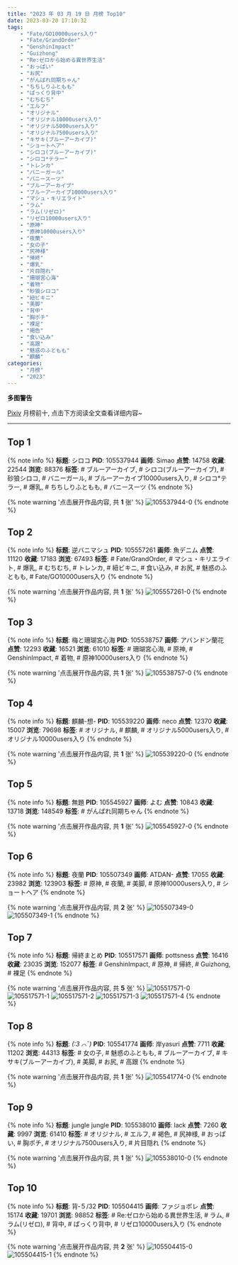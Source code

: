 ```yaml
---
title: "2023 年 03 月 19 日 月榜 Top10"
date: 2023-03-20 17:10:32
tags:
    - "Fate/GO10000users入り"
    - "Fate/GrandOrder"
    - "GenshinImpact"
    - "Guizhong"
    - "Re:ゼロから始める異世界生活"
    - "おっぱい"
    - "お尻"
    - "がんばれ同期ちゃん"
    - "ちちしりふともも"
    - "ぱっくり背中"
    - "むちむち"
    - "エルフ"
    - "オリジナル"
    - "オリジナル10000users入り"
    - "オリジナル5000users入り"
    - "オリジナル7500users入り"
    - "キサキ(ブルーアーカイブ)"
    - "ショートヘア"
    - "シロコ(ブルーアーカイブ)"
    - "シロコ*テラー"
    - "トレンカ"
    - "バニーガール"
    - "バニースーツ"
    - "ブルーアーカイブ"
    - "ブルーアーカイブ10000users入り"
    - "マシュ・キリエライト"
    - "ラム"
    - "ラム(リゼロ)"
    - "リゼロ10000users入り"
    - "原神"
    - "原神10000users入り"
    - "夜蘭"
    - "女の子"
    - "尻神様"
    - "帰終"
    - "爆乳"
    - "片目隠れ"
    - "珊瑚宮心海"
    - "着物"
    - "砂狼シロコ"
    - "紐ビキニ"
    - "美脚"
    - "背中"
    - "胸ポチ"
    - "裸足"
    - "褐色"
    - "食い込み"
    - "高跟"
    - "魅惑のふともも"
    - "麒麟"
categories:
    - "月榜"
    - "2023"
---
```


<i class="fa fa-triangle-exclamation"></i>**多图警告**<i class="fa fa-triangle-exclamation"></i>

[Pixiv](https://www.pixiv.net/) 月榜前十, 点击下方阅读全文查看详细内容~

<!-- more -->

---

## Top 1

{% note info %}
**标题**: シロコ
**PID**: 105537944 **画师**: Simao
**点赞**: 14758 **收藏**: 22544 **浏览**: 88376
**标签**: # ブルーアーカイブ, # シロコ(ブルーアーカイブ), # 砂狼シロコ, # バニーガール, # ブルーアーカイブ10000users入り, # シロコ*テラー, # 爆乳, # ちちしりふともも, # バニースーツ
{% endnote %}

{% note warning '点击展开作品内容, 共 **1** 张' %}
![105537944-0](https://i.pixiv.re/img-original/img/2023/02/20/00/00/55/105537944_p0.png)
{% endnote %}

## Top 2

{% note info %}
**标题**: 逆バニマシュ
**PID**: 105557261 **画师**: 魚デニム
**点赞**: 11120 **收藏**: 17183 **浏览**: 67493
**标签**: # Fate/GrandOrder, # マシュ・キリエライト, # 爆乳, # むちむち, # トレンカ, # 紐ビキニ, # 食い込み, # お尻, # 魅惑のふともも, # Fate/GO10000users入り
{% endnote %}

{% note warning '点击展开作品内容, 共 **1** 张' %}
![105557261-0](https://i.pixiv.re/img-original/img/2023/02/20/19/54/09/105557261_p0.jpg)
{% endnote %}

## Top 3

{% note info %}
**标题**: 梅と珊瑚宮心海
**PID**: 105538757 **画师**: アバンドン蘭花
**点赞**: 12293 **收藏**: 16521 **浏览**: 61010
**标签**: # 珊瑚宮心海, # 原神, # GenshinImpact, # 着物, # 原神10000users入り
{% endnote %}

{% note warning '点击展开作品内容, 共 **1** 张' %}
![105538757-0](https://i.pixiv.re/img-original/img/2023/02/20/00/15/59/105538757_p0.jpg)
{% endnote %}

## Top 4

{% note info %}
**标题**: 麒麟-想-
**PID**: 105539220 **画师**: neco
**点赞**: 12370 **收藏**: 15007 **浏览**: 79698
**标签**: # オリジナル, # 麒麟, # オリジナル5000users入り, # オリジナル10000users入り
{% endnote %}

{% note warning '点击展开作品内容, 共 **1** 张' %}
![105539220-0](https://i.pixiv.re/img-original/img/2023/02/20/00/30/02/105539220_p0.png)
{% endnote %}

## Top 5

{% note info %}
**标题**: 無題
**PID**: 105545927 **画师**: よむ
**点赞**: 10843 **收藏**: 13718 **浏览**: 148549
**标签**: # がんばれ同期ちゃん
{% endnote %}

{% note warning '点击展开作品内容, 共 **1** 张' %}
![105545927-0](https://i.pixiv.re/img-original/img/2023/02/20/08/15/28/105545927_p0.png)
{% endnote %}

## Top 6

{% note info %}
**标题**: 夜蘭
**PID**: 105507349 **画师**: ATDAN-
**点赞**: 17055 **收藏**: 23982 **浏览**: 123903
**标签**: # 原神, # 夜蘭, # 美脚, # 原神10000users入り, # ショートヘア
{% endnote %}

{% note warning '点击展开作品内容, 共 **2** 张' %}
![105507349-0](https://i.pixiv.re/img-original/img/2023/02/25/11/38/26/105507349_p0.jpg)
![105507349-1](https://i.pixiv.re/img-original/img/2023/02/25/11/38/26/105507349_p1.jpg)
{% endnote %}

## Top 7

{% note info %}
**标题**: 帰終まとめ
**PID**: 105517571 **画师**: pottsness
**点赞**: 16416 **收藏**: 23035 **浏览**: 152077
**标签**: # GenshinImpact, # 原神, # 帰終, # Guizhong, # 裸足
{% endnote %}

{% note warning '点击展开作品内容, 共 **5** 张' %}
![105517571-0](https://i.pixiv.re/img-original/img/2023/02/19/13/28/00/105517571_p0.jpg)
![105517571-1](https://i.pixiv.re/img-original/img/2023/02/19/13/28/00/105517571_p1.jpg)
![105517571-2](https://i.pixiv.re/img-original/img/2023/02/19/13/28/00/105517571_p2.jpg)
![105517571-3](https://i.pixiv.re/img-original/img/2023/02/19/13/28/00/105517571_p3.jpg)
![105517571-4](https://i.pixiv.re/img-original/img/2023/02/19/13/28/00/105517571_p4.jpg)
{% endnote %}

## Top 8

{% note info %}
**标题**: _(:3 ⌒ﾞ)_
**PID**: 105541774 **画师**: 岸yasuri
**点赞**: 7711 **收藏**: 11202 **浏览**: 44313
**标签**: # 女の子, # 魅惑のふともも, # ブルーアーカイブ, # キサキ(ブルーアーカイブ), # 美脚, # お尻, # 高跟
{% endnote %}

{% note warning '点击展开作品内容, 共 **1** 张' %}
![105541774-0](https://i.pixiv.re/img-original/img/2023/02/20/02/09/47/105541774_p0.png)
{% endnote %}

## Top 9

{% note info %}
**标题**: jungle jungle
**PID**: 105538010 **画师**: lack
**点赞**: 7260 **收藏**: 9997 **浏览**: 61410
**标签**: # オリジナル, # エルフ, # 褐色, # 尻神様, # おっぱい, # 胸ポチ, # オリジナル7500users入り, # 片目隠れ
{% endnote %}

{% note warning '点击展开作品内容, 共 **1** 张' %}
![105538010-0](https://i.pixiv.re/img-original/img/2023/02/20/00/01/15/105538010_p0.png)
{% endnote %}

## Top 10

{% note info %}
**标题**: 背‐５/32
**PID**: 105504415 **画师**: ファジョボレ
**点赞**: 15174 **收藏**: 19701 **浏览**: 98852
**标签**: # Re:ゼロから始める異世界生活, # ラム, # ラム(リゼロ), # 背中, # ぱっくり背中, # リゼロ10000users入り
{% endnote %}

{% note warning '点击展开作品内容, 共 **2** 张' %}
![105504415-0](https://i.pixiv.re/img-original/img/2023/02/19/00/13/46/105504415_p0.jpg)
![105504415-1](https://i.pixiv.re/img-original/img/2023/02/19/00/13/46/105504415_p1.jpg)
{% endnote %}
